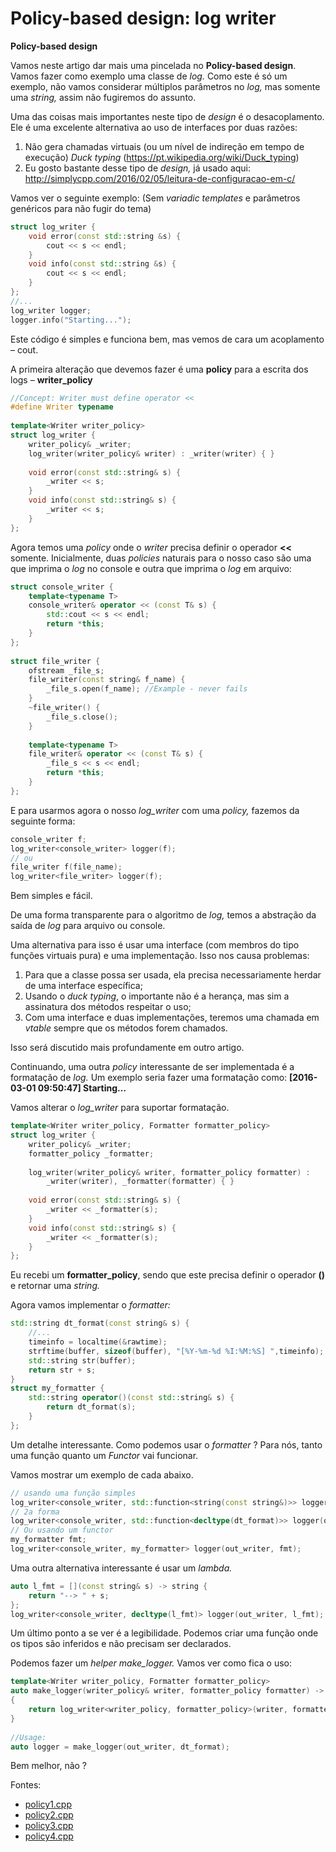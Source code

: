 # Policy-based design: log writer

**Policy-based design**

Vamos neste artigo dar mais uma pincelada no **Policy-based design**. Vamos fazer como exemplo uma classe de *log.*
 Como este é só um exemplo, não vamos considerar múltiplos parâmetros no *log,* mas somente uma *string,* assim não fugiremos do assunto.

Uma das coisas mais importantes neste tipo de *design* é o desacoplamento. Ele é uma excelente alternativa ao uso de interfaces por duas razões:

1. Não gera chamadas virtuais (ou um nível de indireção em tempo de execução)
    *Duck typing* (https://pt.wikipedia.org/wiki/Duck_typing)
2. Eu gosto bastante desse tipo de *design,* já usado aqui: http://simplycpp.com/2016/02/05/leitura-de-configuracao-em-c/

Vamos ver o seguinte exemplo:
(Sem *variadic templates* e parâmetros genéricos para não fugir do tema)

```cpp
struct log_writer {
	void error(const std::string &s) {
		cout << s << endl;
	}
	void info(const std::string &s) {
		cout << s << endl;
	}
};
//...
log_writer logger;
logger.info("Starting...");
```

Este código é simples e funciona bem, mas vemos de cara um acoplamento – cout.

A primeira alteração que devemos fazer é uma **policy** para a escrita dos logs – **writer_policy**

```cpp
//Concept: Writer must define operator <<
#define Writer typename
 
template<Writer writer_policy>
struct log_writer {
    writer_policy& _writer;
    log_writer(writer_policy& writer) : _writer(writer) { }
 
    void error(const std::string& s) {
        _writer << s;
    }
    void info(const std::string& s) {
        _writer << s;
    }
};
```

Agora temos uma *policy* onde o *writer* precisa definir o operador **<<** somente.
Inicialmente, duas *policies* naturais para o nosso caso são uma que imprima o *log* no console e outra que imprima o *log* em arquivo:

```cpp
struct console_writer {
    template<typename T>
    console_writer& operator << (const T& s) {
        std::cout << s << endl;
        return *this;
    }
};
 
struct file_writer {
    ofstream _file_s;
    file_writer(const string& f_name) {
        _file_s.open(f_name); //Example - never fails
    }
    ~file_writer() {
        _file_s.close();
    }
 
    template<typename T>
    file_writer& operator << (const T& s) {
        _file_s << s << endl;
        return *this;
    }
};
```

E para usarmos agora o nosso *log_writer* com uma *policy,* fazemos da seguinte forma:

```cpp
console_writer f;
log_writer<console_writer> logger(f);
// ou
file_writer f(file_name);
log_writer<file_writer> logger(f);
```

Bem simples e fácil.

De uma forma transparente para o algoritmo de *log,* temos a abstração da saída de *log* para arquivo ou console.

Uma alternativa para isso é usar uma interface (com membros do tipo  funções virtuais pura) e uma implementação. Isso nos causa problemas:

1. Para que a classe possa ser usada, ela precisa necessariamente herdar de uma interface específica;
2. Usando o *duck typing*, o importante não é a herança, mas sim a assinatura dos métodos respeitar o uso;
3. Com uma interface e duas implementações, teremos uma chamada em *vtable* sempre que os métodos forem chamados.

Isso será discutido mais profundamente em outro artigo.

Continuando, uma outra *policy* interessante de ser implementada é a formatação de *log.*
 Um exemplo seria fazer uma formatação como:
 **[2016-03-01 09:50:47] Starting…**

Vamos alterar o *log_writer* para suportar formatação.

```cpp
template<Writer writer_policy, Formatter formatter_policy>
struct log_writer {
    writer_policy& _writer;
    formatter_policy _formatter;
 
    log_writer(writer_policy& writer, formatter_policy formatter) :
        _writer(writer), _formatter(formatter) { }
 
    void error(const std::string& s) {
        _writer << _formatter(s);
    }
    void info(const std::string& s) {
        _writer << _formatter(s);
    }
};
```

Eu recebi um **formatter_policy**, sendo que este precisa definir o operador **()** e retornar uma *string.*

Agora vamos implementar o *formatter:*

```cpp
std::string dt_format(const string& s) {
    //...
    timeinfo = localtime(&rawtime);
    strftime(buffer, sizeof(buffer), "[%Y-%m-%d %I:%M:%S] ",timeinfo);
    std::string str(buffer);
    return str + s;
}
struct my_formatter {
    std::string operator()(const std::string& s) {
        return dt_format(s);
    }
};
```

Um detalhe interessante. Como podemos usar o *formatter* ?
Para nós, tanto uma função quanto um *Functor* vai funcionar.

Vamos mostrar um exemplo de cada abaixo.

```cpp
// usando uma função simples
log_writer<console_writer, std::function<string(const string&)>> logger(out_writer, dt_format);
// 2a forma
log_writer<console_writer, std::function<decltype(dt_format)>> logger(out_writer, dt_format);
// Ou usando um functor
my_formatter fmt;
log_writer<console_writer, my_formatter> logger(out_writer, fmt);
```

Uma outra alternativa interessante é usar um *lambda.*

```cpp
auto l_fmt = [](const string& s) -> string {
    return "--> " + s;
};
log_writer<console_writer, decltype(l_fmt)> logger(out_writer, l_fmt);
```

Um último ponto a se ver é a legibilidade. Podemos criar uma função onde os tipos são inferidos e não precisam ser declarados.

Podemos fazer um *helper make_logger.* Vamos ver como fica o uso:

```cpp
template<Writer writer_policy, Formatter formatter_policy>
auto make_logger(writer_policy& writer, formatter_policy formatter) -> log_writer<writer_policy, formatter_policy>
{
    return log_writer<writer_policy, formatter_policy>(writer, formatter);
}
 
//Usage:
auto logger = make_logger(out_writer, dt_format);
```

Bem melhor, não ?

Fontes:

- [policy1.cpp](https://github.com/SimplyCpp/posts/blob/master/18_Policy-based_design_log_writer/policy1.cpp)
- [policy2.cpp](https://github.com/SimplyCpp/posts/blob/master/18_Policy-based_design_log_writer/policy2.cpp)
- [policy3.cpp](https://github.com/SimplyCpp/posts/blob/master/18_Policy-based_design_log_writer/policy3.cpp)
- [policy4.cpp](https://github.com/SimplyCpp/posts/blob/master/18_Policy-based_design_log_writer/policy4.cpp)